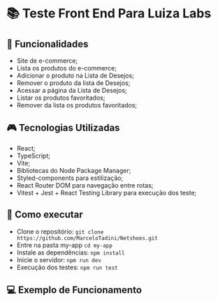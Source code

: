 # :books: Teste Front End Para Luiza Labs


## :mag_right: Funcionalidades 
* Site de e-commerce;
* Lista os produtos do e-commerce;
* Adicionar o produto na Lista de Desejos;
* Remover o produto da lista de Desejos;
* Acessar a página da Lista de Desejos;
* Listar os produtos favoritados;
* Remover da lista os produtos favoritados;

##  :video_game: Tecnologias Utilizadas 
* React;
* TypeScript;
* Vite;
* Bibliotecas do Node Package Manager;
* Styled-components para estilização;
* React Router DOM para navegação entre rotas;
* Vitest + Jest + React Testing Library para execução dos teste;

## :rocket: Como executar 
* Clone o repositório:
```` git clone https://github.com/MarceloTadini/Netshoes.git ````
* Entre na pasta my-app ```` cd my-app ````
* Instale as dependências: ```` npm install ````
* Inicie o servidor: ```` npm run dev ````
* Execução dos testes: ```` npm run test ````

## :computer: Exemplo de Funcionamento

